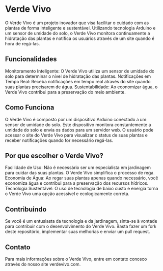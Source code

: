 # Verde Vivo
O Verde Vivo é um projeto inovador que visa facilitar o cuidado com as plantas de forma inteligente e sustentável. Utilizando tecnologia Arduino e um sensor de umidade do solo, o Verde Vivo monitora continuamente a hidratação das plantas e notifica os usuários através de um site quando é hora de regá-las.

## Funcionalidades
Monitoramento Inteligente: O Verde Vivo utiliza um sensor de umidade do solo para determinar o nível de hidratação das plantas.
Notificações em Tempo Real: Receba notificações em tempo real através do site quando suas plantas precisarem de água.
Sustentabilidade: Ao economizar água, o Verde Vivo contribui para a preservação do meio ambiente.

## Como Funciona
O Verde Vivo é composto por um dispositivo Arduino conectado a um sensor de umidade do solo. Este dispositivo monitora constantemente a umidade do solo e envia os dados para um servidor web. O usuário pode acessar o site do Verde Vivo para visualizar o status de suas plantas e receber notificações quando for necessário regá-las.

## Por que escolher o Verde Vivo?
Facilidade de Uso: Não é necessário ser um especialista em jardinagem para cuidar das suas plantas. O Verde Vivo simplifica o processo de rega.
Economia de Água: Ao regar suas plantas apenas quando necessário, você economiza água e contribui para a preservação dos recursos hídricos.
Tecnologia Sustentável: O uso de tecnologia de baixo custo e energia torna o Verde Vivo uma opção acessível e ecologicamente correta.

## Contribuindo
Se você é um entusiasta da tecnologia e da jardinagem, sinta-se à vontade para contribuir com o desenvolvimento do Verde Vivo. Basta fazer um fork deste repositório, implementar suas melhorias e enviar um pull request.

## Contato
Para mais informações sobre o Verde Vivo, entre em contato conosco através do nosso site verdevivo.com.
